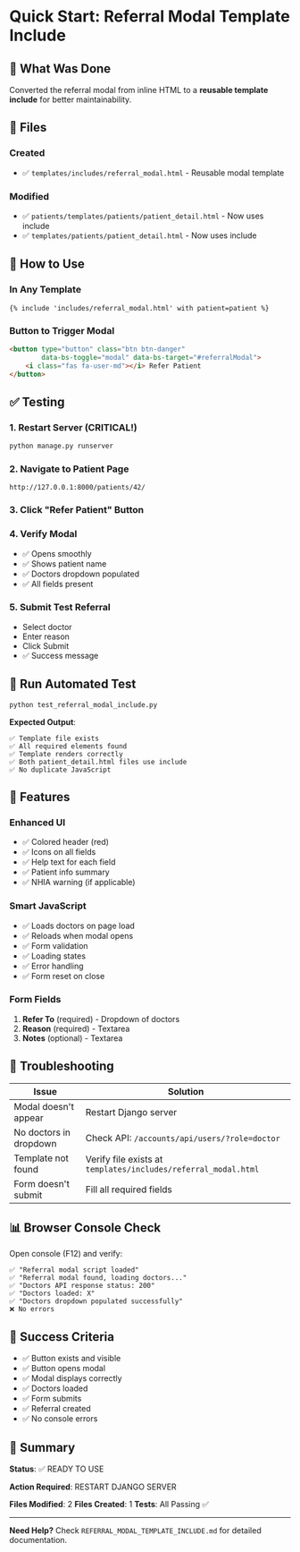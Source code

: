 # Quick Start: Referral Modal Template Include

## 🚀 What Was Done

Converted the referral modal from inline HTML to a **reusable template include** for better maintainability.

## 📁 Files

### Created
- ✅ `templates/includes/referral_modal.html` - Reusable modal template

### Modified
- ✅ `patients/templates/patients/patient_detail.html` - Now uses include
- ✅ `templates/patients/patient_detail.html` - Now uses include

## 🔧 How to Use

### In Any Template

```django
{% include 'includes/referral_modal.html' with patient=patient %}
```

### Button to Trigger Modal

```html
<button type="button" class="btn btn-danger" 
        data-bs-toggle="modal" data-bs-target="#referralModal">
    <i class="fas fa-user-md"></i> Refer Patient
</button>
```

## ✅ Testing

### 1. Restart Server (CRITICAL!)
```bash
python manage.py runserver
```

### 2. Navigate to Patient Page
```
http://127.0.0.1:8000/patients/42/
```

### 3. Click "Refer Patient" Button

### 4. Verify Modal
- ✅ Opens smoothly
- ✅ Shows patient name
- ✅ Doctors dropdown populated
- ✅ All fields present

### 5. Submit Test Referral
- Select doctor
- Enter reason
- Click Submit
- ✅ Success message

## 🧪 Run Automated Test

```bash
python test_referral_modal_include.py
```

**Expected Output**:
```
✅ Template file exists
✅ All required elements found
✅ Template renders correctly
✅ Both patient_detail.html files use include
✅ No duplicate JavaScript
```

## 🎯 Features

### Enhanced UI
- ✅ Colored header (red)
- ✅ Icons on all fields
- ✅ Help text for each field
- ✅ Patient info summary
- ✅ NHIA warning (if applicable)

### Smart JavaScript
- ✅ Loads doctors on page load
- ✅ Reloads when modal opens
- ✅ Form validation
- ✅ Loading states
- ✅ Error handling
- ✅ Form reset on close

### Form Fields
1. **Refer To** (required) - Dropdown of doctors
2. **Reason** (required) - Textarea
3. **Notes** (optional) - Textarea

## 🐛 Troubleshooting

| Issue | Solution |
|-------|----------|
| Modal doesn't appear | Restart Django server |
| No doctors in dropdown | Check API: `/accounts/api/users/?role=doctor` |
| Template not found | Verify file exists at `templates/includes/referral_modal.html` |
| Form doesn't submit | Fill all required fields |

## 📊 Browser Console Check

Open console (F12) and verify:
```
✅ "Referral modal script loaded"
✅ "Referral modal found, loading doctors..."
✅ "Doctors API response status: 200"
✅ "Doctors loaded: X"
✅ "Doctors dropdown populated successfully"
❌ No errors
```

## 🎉 Success Criteria

- ✅ Button exists and visible
- ✅ Button opens modal
- ✅ Modal displays correctly
- ✅ Doctors loaded
- ✅ Form submits
- ✅ Referral created
- ✅ No console errors

## 📝 Summary

**Status**: ✅ READY TO USE

**Action Required**: RESTART DJANGO SERVER

**Files Modified**: 2
**Files Created**: 1
**Tests**: All Passing ✅

---

**Need Help?** Check `REFERRAL_MODAL_TEMPLATE_INCLUDE.md` for detailed documentation.

